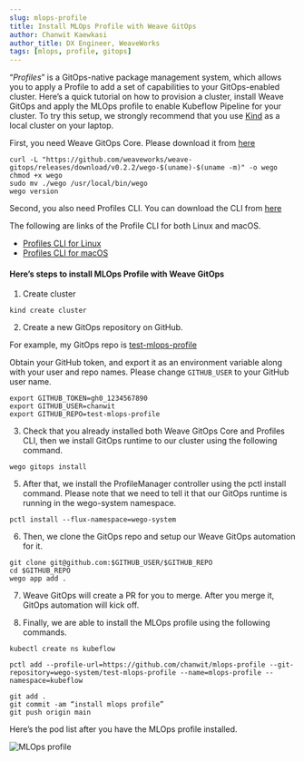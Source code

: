 ```yaml
---
slug: mlops-profile
title: Install MLOps Profile with Weave GitOps
author: Chanwit Kaewkasi
author_title: DX Engineer, WeaveWorks
tags: [mlops, profile, gitops]
---
```


“_Profiles_” is a GitOps-native package management system, which allows you to apply a Profile to add a set of capabilities to your GitOps-enabled cluster.  Here’s a quick tutorial on how to provision a cluster, install Weave GitOps and apply the MLOps profile to enable Kubeflow Pipeline for your cluster. To try this setup, we strongly recommend that you use [Kind](https://github.com/kubernetes-sigs/kind) as a local cluster on your laptop.

<!--truncate-->

First, you need Weave GitOps Core. Please download it from [here](https://docs.gitops.weave.works/docs/installation/)

```
curl -L "https://github.com/weaveworks/weave-gitops/releases/download/v0.2.2/wego-$(uname)-$(uname -m)" -o wego
chmod +x wego
sudo mv ./wego /usr/local/bin/wego
wego version
```

Second, you also need Profiles CLI. You can download the CLI from [here](https://github.com/weaveworks/pctl/releases)

The following are links of the Profile CLI for both Linux and macOS.

- [Profiles CLI for Linux](https://github.com/weaveworks/pctl/releases/download/v0.2.0/pctl_linux_amd64.tar.gz)
- [Profiles CLI for macOS](https://github.com/weaveworks/pctl/releases/download/v0.2.0/pctl_darwin_amd64.tar.gz)

#### Here’s steps to install MLOps Profile with Weave GitOps

1. Create cluster

```
kind create cluster
```

2. Create a new GitOps repository on GitHub.

For example, my GitOps repo is [test-mlops-profile](https://github.com/chanwit/test-mlops-profile)

Obtain your GitHub token, and export it as an environment variable along with your user and repo names. Please change `GITHUB_USER` to your GitHub user name.

```
export GITHUB_TOKEN=gh0_1234567890
export GITHUB_USER=chanwit
export GITHUB_REPO=test-mlops-profile
```

3. Check that you already installed both Weave GitOps Core and Profiles CLI, then we install GitOps runtime to our cluster using the following command.
```
wego gitops install
```

5. After that, we install the ProfileManager controller using the pctl install command. 
Please note that we need to tell it that our GitOps runtime is running in the wego-system namespace.

```
pctl install --flux-namespace=wego-system
```

6. Then, we clone the GitOps repo and setup our Weave GitOps automation for it.
```
git clone git@github.com:$GITHUB_USER/$GITHUB_REPO
cd $GITHUB_REPO
wego app add .
```

7. Weave GitOps will create a PR for you to merge. After you merge it, GitOps automation will kick off.

8. Finally, we are able to install the MLOps profile using the following commands.
```
kubectl create ns kubeflow

pctl add --profile-url=https://github.com/chanwit/mlops-profile --git-repository=wego-system/test-mlops-profile --name=mlops-profile --namespace=kubeflow

git add .
git commit -am “install mlops profile”
git push origin main
```

Here’s the pod list after you have the MLOps profile installed.

![MLOps profile](/img/mlops.png)
